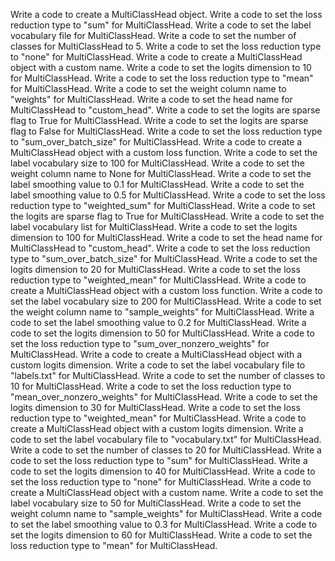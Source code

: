 Write a code to create a MultiClassHead object.
Write a code to set the loss reduction type to "sum" for MultiClassHead.
Write a code to set the label vocabulary file for MultiClassHead.
Write a code to set the number of classes for MultiClassHead to 5.
Write a code to set the loss reduction type to "none" for MultiClassHead.
Write a code to create a MultiClassHead object with a custom name.
Write a code to set the logits dimension to 10 for MultiClassHead.
Write a code to set the loss reduction type to "mean" for MultiClassHead.
Write a code to set the weight column name to "weights" for MultiClassHead.
Write a code to set the head name for MultiClassHead to "custom_head".
Write a code to set the logits are sparse flag to True for MultiClassHead.
Write a code to set the logits are sparse flag to False for MultiClassHead.
Write a code to set the loss reduction type to "sum_over_batch_size" for MultiClassHead.
Write a code to create a MultiClassHead object with a custom loss function.
Write a code to set the label vocabulary size to 100 for MultiClassHead.
Write a code to set the weight column name to None for MultiClassHead.
Write a code to set the label smoothing value to 0.1 for MultiClassHead.
Write a code to set the label smoothing value to 0.5 for MultiClassHead.
Write a code to set the loss reduction type to "weighted_sum" for MultiClassHead.
Write a code to set the logits are sparse flag to True for MultiClassHead.
Write a code to set the label vocabulary list for MultiClassHead.
Write a code to set the logits dimension to 100 for MultiClassHead.
Write a code to set the head name for MultiClassHead to "custom_head".
Write a code to set the loss reduction type to "sum_over_batch_size" for MultiClassHead.
Write a code to set the logits dimension to 20 for MultiClassHead.
Write a code to set the loss reduction type to "weighted_mean" for MultiClassHead.
Write a code to create a MultiClassHead object with a custom loss function.
Write a code to set the label vocabulary size to 200 for MultiClassHead.
Write a code to set the weight column name to "sample_weights" for MultiClassHead.
Write a code to set the label smoothing value to 0.2 for MultiClassHead.
Write a code to set the logits dimension to 50 for MultiClassHead.
Write a code to set the loss reduction type to "sum_over_nonzero_weights" for MultiClassHead.
Write a code to create a MultiClassHead object with a custom logits dimension.
Write a code to set the label vocabulary file to "labels.txt" for MultiClassHead.
Write a code to set the number of classes to 10 for MultiClassHead.
Write a code to set the loss reduction type to "mean_over_nonzero_weights" for MultiClassHead.
Write a code to set the logits dimension to 30 for MultiClassHead.
Write a code to set the loss reduction type to "weighted_mean" for MultiClassHead.
Write a code to create a MultiClassHead object with a custom logits dimension.
Write a code to set the label vocabulary file to "vocabulary.txt" for MultiClassHead.
Write a code to set the number of classes to 20 for MultiClassHead.
Write a code to set the loss reduction type to "sum" for MultiClassHead.
Write a code to set the logits dimension to 40 for MultiClassHead.
Write a code to set the loss reduction type to "none" for MultiClassHead.
Write a code to create a MultiClassHead object with a custom name.
Write a code to set the label vocabulary size to 50 for MultiClassHead.
Write a code to set the weight column name to "sample_weights" for MultiClassHead.
Write a code to set the label smoothing value to 0.3 for MultiClassHead.
Write a code to set the logits dimension to 60 for MultiClassHead.
Write a code to set the loss reduction type to "mean" for MultiClassHead.